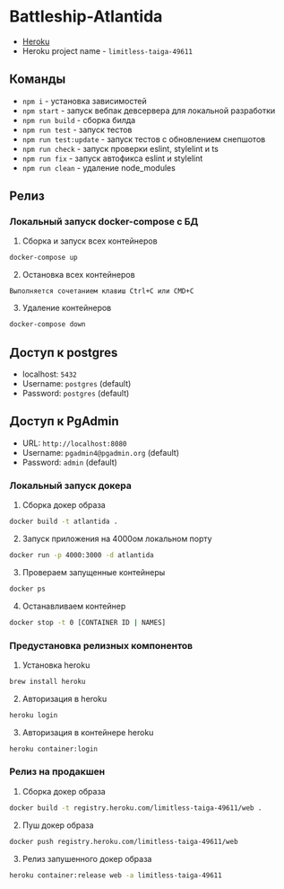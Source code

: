 # Battleship-Atlantida

- [Heroku](https://limitless-taiga-49611.herokuapp.com/)
- Heroku project name - `limitless-taiga-49611`
## Команды

- `npm i` - установка зависимостей
- `npm start` - запуск вебпак девсервера для локальной разработки
- `npm run build` - сборка билда
- `npm run test` - запуск тестов
- `npm run test:update` - запуск тестов с обновлением снепшотов
- `npm run check` - запуск проверки eslint, stylelint и ts
- `npm run fix` - запуск автофикса eslint и stylelint
- `npm run clean` - удаление node_modules

## Релиз

### Локальный запуск docker-compose c БД
1. Сборка и запуск всех контейнеров
```bash
docker-compose up
```

2. Остановка всех контейнеров
```
Выполняется сочетанием клавиш Ctrl+C или CMD+C
```
3. Удаление контейнеров
```bash
docker-compose down
```

## Доступ к postgres
- localhost: `5432`
- Username: `postgres` (default)
- Password: `postgres` (default)

## Доступ к PgAdmin
- URL: `http://localhost:8080`
- Username: `pgadmin4@pgadmin.org` (default)
- Password: `admin` (default)

### Локальный запуск докера
1. Сборка докер образа
```bash
docker build -t atlantida .
```
2. Запуск приложения на 4000ом локальном порту
```bash
docker run -p 4000:3000 -d atlantida
```
3. Провераем запущенные контейнеры
```bash
docker ps
```
4. Останавливаем контейнер
```bash
docker stop -t 0 [CONTAINER ID | NAMES]
```

### Предустановка релизных компонентов
1. Установка heroku
```bash
brew install heroku
```
2. Авторизация в heroku
```bash
heroku login
```
3. Авторизация в контейнере heroku
```bash
heroku container:login
```

### Релиз на продакшен

1. Сборка докер образа
```bash
docker build -t registry.heroku.com/limitless-taiga-49611/web .
```
2. Пуш докер образа
```bash
docker push registry.heroku.com/limitless-taiga-49611/web
```
3. Релиз запушенного докер образа
```bash
heroku container:release web -a limitless-taiga-49611
```
